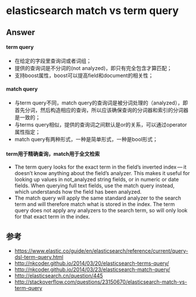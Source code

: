 # elasticsearch match vs term query

## Answer

#### term query

* 在给定的字段里查询词或者词组；
* 提供的查询词是不分词的(not analyzed)，即只有完全包含才算匹配；
* 支持boost属性，boost可以提高field和document的相关性；

#### match query

* 与term query不同，match query的查询词是被分词处理的（analyzed），即首先分词，然后构造相应的查询，所以应该确保查询的分词器和索引的分词器是一致的；
* 与terms query相似，提供的查询词之间默认是or的关系，可以通过operator属性指定；
* match query有两种形式，一种是简单形式，一种是bool形式；

#### term用于精确查询，match用于全文检索
* The term query looks for the exact term in the field’s inverted index — it doesn’t know anything about the field’s analyzer. This makes it useful for looking up values in not_analyzed string fields, or in numeric or date fields. When querying full text fields, use the match query instead, which understands how the field has been analyzed.
* The match query will apply the same standard analyzer to the search term and will therefore match what is stored in the index. The term query does not apply any analyzers to the search term, so will only look for that exact term in the index.

## 参考
* https://www.elastic.co/guide/en/elasticsearch/reference/current/query-dsl-term-query.html
* http://nkcoder.github.io/2014/03/20/elasticsearch-terms-query/
* http://nkcoder.github.io/2014/03/23/elasticsearch-match-query/
* http://elasticsearch.cn/question/445
* http://stackoverflow.com/questions/23150670/elasticsearch-match-vs-term-query
